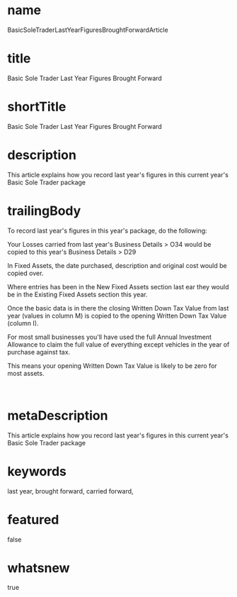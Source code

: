 # name
BasicSoleTraderLastYearFiguresBroughtForwardArticle

# title
Basic Sole Trader Last Year Figures Brought Forward

# shortTitle
Basic Sole Trader Last Year Figures Brought Forward

# description
<p>This article explains how you record last year's figures in this current year's Basic Sole Trader package</p>

# trailingBody
<p>To record last year's figures in this year's package, do the following:</p>
<p>Your Losses carried from last year's Business Details &gt; O34 would be copied to this year's Business Details &gt; D29</p>
<p>In Fixed Assets, the date purchased, description and original cost would be copied over.</p>
<p>Where entries has been in the New Fixed Assets section last ear they would be in the Existing Fixed Assets section this year.</p>
<p>Once the basic data is in there the closing Written Down Tax Value from last year (values in column M) is copied to the opening Written Down Tax Value (column I).</p>
<p>For most small businesses you'll have used the full Annual Investment Allowance to claim the full value of everything except vehicles in the year of purchase against tax.</p>
<p>This means your opening Written Down Tax Value is likely to be zero for most assets.</p>
<p>&nbsp;</p>


# metaDescription
This article explains how you record last year's figures in this current year's Basic Sole Trader package

# keywords
last year, brought forward, carried forward,

# featured
false

# whatsnew
true
